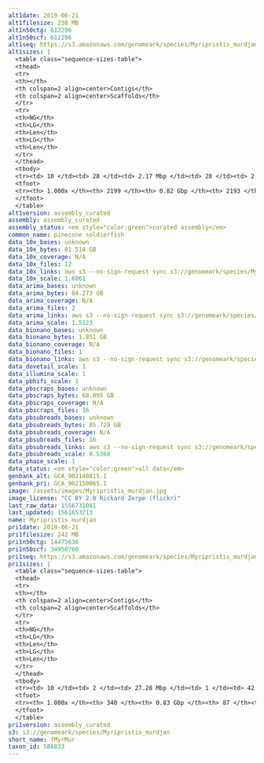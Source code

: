 ```yaml
---
alt1date: 2019-06-21
alt1filesize: 238 MB
alt1n50ctg: 612296
alt1n50scf: 612296
alt1seq: https://s3.amazonaws.com/genomeark/species/Myripristis_murdjan/fMyrMur1/assembly_curated/fMyrMur1.alt.cur.20190621.fasta.gz
alt1sizes: |
  <table class="sequence-sizes-table">
  <thead>
  <tr>
  <th></th>
  <th colspan=2 align=center>Contigs</th>
  <th colspan=2 align=center>Scaffolds</th>
  </tr>
  <tr>
  <th>NG</th>
  <th>LG</th>
  <th>Len</th>
  <th>LG</th>
  <th>Len</th>
  </tr>
  </thead>
  <tbody>
  <tr><td> 10 </td><td> 28 </td><td> 2.17 Mbp </td><td> 28 </td><td> 2.19 Mbp </td></tr>  <tr><td> 20 </td><td> 75 </td><td> 1.38 Mbp </td><td> 74 </td><td> 1.39 Mbp </td></tr>  <tr><td> 30 </td><td> 144 </td><td> 1.03 Mbp </td><td> 143 </td><td> 1.03 Mbp </td></tr>  <tr><td> 40 </td><td> 236 </td><td> 0.79 Mbp </td><td> 235 </td><td> 0.79 Mbp </td></tr>  <tr style="background-color:#cccccc;"><td> 50 </td><td> 353 </td><td> 0.61 Mbp </td><td> 352 </td><td> 0.61 Mbp </td></tr>  <tr><td> 60 </td><td> 506 </td><td> 0.49 Mbp </td><td> 505 </td><td> 0.49 Mbp </td></tr>  <tr><td> 70 </td><td> 691 </td><td> 0.39 Mbp </td><td> 690 </td><td> 0.39 Mbp </td></tr>  <tr><td> 80 </td><td> 930 </td><td> 0.29 Mbp </td><td> 929 </td><td> 0.29 Mbp </td></tr>  <tr><td> 90 </td><td> 1284 </td><td> 0.18 Mbp </td><td> 1282 </td><td> 0.18 Mbp </td></tr>  <tr><td> 100 </td><td> 2198 </td><td> 481  bp </td><td> 2192 </td><td> 810  bp </td></tr>  </tbody>
  <tfoot>
  <tr><th> 1.000x </th><th> 2199 </th><th> 0.82 Gbp </th><th> 2193 </th><th> 0.82 Gbp </th></tr>
  </tfoot>
  </table>
alt1version: assembly_curated
assembly: assembly_curated
assembly_status: <em style="color:green">curated assembly</em>
common_name: pinecone soldierfish
data_10x_bases: unknown
data_10x_bytes: 81.514 GB
data_10x_coverage: N/A
data_10x_files: 12
data_10x_links: aws s3 --no-sign-request sync s3://genomeark/species/Myripristis_murdjan/fMyrMur1/genomic_data/10x/ .<br>
data_10x_scale: 1.6061
data_arima_bases: unknown
data_arima_bytes: 84.273 GB
data_arima_coverage: N/A
data_arima_files: 2
data_arima_links: aws s3 --no-sign-request sync s3://genomeark/species/Myripristis_murdjan/fMyrMur1/genomic_data/arima/ .<br>
data_arima_scale: 1.5123
data_bionano_bases: unknown
data_bionano_bytes: 1.851 GB
data_bionano_coverage: N/A
data_bionano_files: 1
data_bionano_links: aws s3 --no-sign-request sync s3://genomeark/species/Myripristis_murdjan/fMyrMur1/genomic_data/bionano/ .<br>
data_dovetail_scale: 1
data_illumina_scale: 1
data_pbhifi_scale: 1
data_pbscraps_bases: unknown
data_pbscraps_bytes: 68.095 GB
data_pbscraps_coverage: N/A
data_pbscraps_files: 16
data_pbsubreads_bases: unknown
data_pbsubreads_bytes: 85.729 GB
data_pbsubreads_coverage: N/A
data_pbsubreads_files: 16
data_pbsubreads_links: aws s3 --no-sign-request sync s3://genomeark/species/Myripristis_murdjan/fMyrMur1/genomic_data/pacbio/ . --exclude "*scraps.bam* --exclude "*ccs.bam*"<br>
data_pbsubreads_scale: 0.5368
data_phase_scale: 1
data_status: <em style="color:green">all data</em>
genbank_alt: GCA_902148815.1
genbank_pri: GCA_902150065.1
image: /assets/images/Myripristis_murdjan.jpg
image_license: "CC BY 2.0 Rickard Zerpe (flickr)"
last_raw_data: 1556731081
last_updated: 1561653213
name: Myripristis murdjan
pri1date: 2019-06-21
pri1filesize: 242 MB
pri1n50ctg: 14475636
pri1n50scf: 34950760
pri1seq: https://s3.amazonaws.com/genomeark/species/Myripristis_murdjan/fMyrMur1/assembly_curated/fMyrMur1.pri.cur.20190621.fasta.gz
pri1sizes: |
  <table class="sequence-sizes-table">
  <thead>
  <tr>
  <th></th>
  <th colspan=2 align=center>Contigs</th>
  <th colspan=2 align=center>Scaffolds</th>
  </tr>
  <tr>
  <th>NG</th>
  <th>LG</th>
  <th>Len</th>
  <th>LG</th>
  <th>Len</th>
  </tr>
  </thead>
  <tbody>
  <tr><td> 10 </td><td> 2 </td><td> 27.28 Mbp </td><td> 1 </td><td> 42.40 Mbp </td></tr>  <tr><td> 20 </td><td> 6 </td><td> 24.31 Mbp </td><td> 3 </td><td> 39.21 Mbp </td></tr>  <tr><td> 30 </td><td> 9 </td><td> 20.03 Mbp </td><td> 6 </td><td> 36.53 Mbp </td></tr>  <tr><td> 40 </td><td> 14 </td><td> 17.27 Mbp </td><td> 8 </td><td> 35.81 Mbp </td></tr>  <tr style="background-color:#cccccc;"><td> 50 </td><td> 19 </td><td style="background-color:#88ff88;"> 14.48 Mbp </td><td> 10 </td><td style="background-color:#88ff88;"> 34.95 Mbp </td></tr>  <tr><td> 60 </td><td> 27 </td><td> 8.34 Mbp </td><td> 13 </td><td> 33.92 Mbp </td></tr>  <tr><td> 70 </td><td> 39 </td><td> 5.79 Mbp </td><td> 15 </td><td> 33.42 Mbp </td></tr>  <tr><td> 80 </td><td> 57 </td><td> 3.78 Mbp </td><td> 18 </td><td> 31.82 Mbp </td></tr>  <tr><td> 90 </td><td> 89 </td><td> 1.76 Mbp </td><td> 20 </td><td> 29.23 Mbp </td></tr>  <tr><td> 100 </td><td> 339 </td><td> 862  bp </td><td> 86 </td><td> 862  bp </td></tr>  </tbody>
  <tfoot>
  <tr><th> 1.000x </th><th> 340 </th><th> 0.83 Gbp </th><th> 87 </th><th> 0.84 Gbp </th></tr>
  </tfoot>
  </table>
pri1version: assembly_curated
s3: s3://genomeark/species/Myripristis_murdjan
short_name: fMyrMur
taxon_id: 586833
---
```

